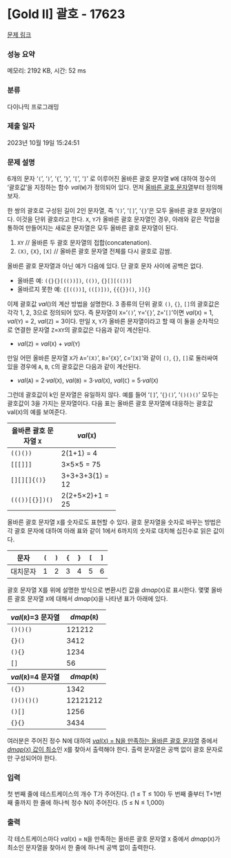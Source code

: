 # [Gold II] 괄호 - 17623 

[문제 링크](https://www.acmicpc.net/problem/17623) 

### 성능 요약

메모리: 2192 KB, 시간: 52 ms

### 분류

다이나믹 프로그래밍

### 제출 일자

2023년 10월 19일 15:24:51

### 문제 설명

<p>6개의 문자 ‘<code>(</code>’, ‘<code>)</code>’, ‘<code>{</code>’, ‘<code>}</code>’, ‘<code>[</code>’, ‘<code>]</code>’ 로 이루어진 올바른 괄호 문자열 <code>W</code>에 대하여 정수의 ‘괄호값’을 지정하는 함수 <em>val</em>(<code>W</code>)가 정의되어 있다. 먼저 <u>올바른 괄호 문자열</u>부터 정의해보자.</p>

<p>한 쌍의 괄호로 구성된 길이 2인 문자열, 즉 ‘<code>()</code>’, ‘<code>[]</code>’, ‘<code>{}</code>’은 모두 올바른 괄호 문자열이다. 이것을 단위 괄호라고 한다. <code>X</code>, <code>Y</code>가 올바른 괄호 문자열인 경우, 아래와 같은 작업을 통하여 만들어지는 새로운 문자열은 모두 올바른 괄호 문자열이 된다.</p>

<ol>
	<li><code>XY</code> // 올바른 두 괄호 문자열의 접합(concatenation).</li>
	<li><code>(X)</code>, <code>{X}</code>, <code>[X]</code> // 올바른 괄호 문자열 전체를 다시 괄호로 감쌈.</li>
</ol>

<p>올바른 괄호 문자열과 아닌 예가 다음에 있다. 단 괄호 문자 사이에 공백은 없다.</p>

<ul>
	<li>올바른 예: <code>({}{}[(())])</code>, <code>(())</code>, <code>{}[][(())]</code></li>
	<li>올바르지 못한 예: <code>{[(())]</code>, <code>(([)]))</code>, <code>{{{}}()</code>, <code>)]{}</code></li>
</ul>

<p>이제 괄호값 <em>val</em>()의 계산 방법을 설명한다. 3 종류의 단위 괄호 <code>()</code>, <code>{}</code>, <code>[]</code>의 괄호값은 각각 1, 2, 3으로 정의되어 있다. 즉 문자열이 <code>X</code>=‘<code>()</code>’, <code>Y</code>=‘<code>{}</code>’, <code>Z</code>=‘<code>[]</code>’이면 <em>val</em>(<code>X</code>) = 1, <em>val</em>(<code>Y</code>) = 2, <em>val</em>(<code>Z</code>) = 3이다. 만일 <code>X</code>, <code>Y</code>가 올바른 문자열이라고 할 때 이 둘을 순차적으로 연결한 문자열 <code>Z</code>=<code>XY</code>의 괄호값은 다음과 같이 계산된다.</p>

<ul>
	<li><em>val</em>(<code>Z</code>) = <em>val</em>(<code>X</code>) + <em>val</em>(<code>Y</code>)</li>
</ul>

<p>만일 어떤 올바른 문자열 <code>X</code>가 <code>A</code>=‘<code>(X)</code>’, <code>B</code>=‘<code>{X}</code>’, <code>C</code>=‘<code>[X]</code>’와 같이 <code>()</code>, <code>{}</code>, <code>[]</code>로 둘러싸여 있을 경우에 <code>A</code>, <code>B</code>, <code>C</code>의 괄호값은 다음과 같이 계산된다.</p>

<ul>
	<li><em>val</em>(<code>A</code>) = 2·<em>val</em>(<code>X</code>), <em>val</em>(<code>B</code>) = 3·<em>val</em>(<code>X</code>), <em>val</em>(<code>C</code>) = 5·<em>val</em>(<code>X</code>)</li>
</ul>

<p>그런데 괄호값이 k인 문자열은 유일하지 않다. 예를 들어 ‘<code>[]</code>’, ‘<code>{}()</code>’, ‘<code>()()()</code>’ 모두는 괄호값이 3을 가지는 문자열이다. 다음 표는 올바른 괄호 문자열에 대응하는 괄호값 val(<code>X</code>)의 예를 보여준다.</p>

<table class="table table-bordered" style="width: 50%;">
	<thead>
		<tr>
			<th>올바른 괄호 문자열 <code>X</code></th>
			<th><em>val</em>(<code>X</code>)</th>
		</tr>
	</thead>
	<tbody>
		<tr>
			<td><code>(()())</code></td>
			<td>2(1+1) = 4</td>
		</tr>
		<tr>
			<td><code>[[[]]]</code></td>
			<td>3×5×5 = 75</td>
		</tr>
		<tr>
			<td><code>[][][]{()}</code></td>
			<td>3+3+3+3(1) = 12</td>
		</tr>
		<tr>
			<td><code>((())[{}])()</code></td>
			<td>2(2+5×2)+1 = 25</td>
		</tr>
	</tbody>
</table>

<p>올바른 괄호 문자열 <code>X</code>를 숫자로도 표현할 수 있다. 괄호 문자열을 숫자로 바꾸는 방법은 각 괄호 문자에 대하여 아래 표와 같이 1에서 6까지의 숫자로 대치해 십진수로 읽은 값이다.</p>

<table class="table table-bordered" style="width: 50%;">
	<thead>
		<tr>
			<th>문자</th>
			<th><code>(</code></th>
			<th><code>)</code></th>
			<th><code>{</code></th>
			<th><code>}</code></th>
			<th><code>[</code></th>
			<th><code>]</code></th>
		</tr>
	</thead>
	<tbody>
		<tr>
			<td>대치문자</td>
			<td>1</td>
			<td>2</td>
			<td>3</td>
			<td>4</td>
			<td>5</td>
			<td>6</td>
		</tr>
	</tbody>
</table>

<p>괄호 문자열 X를 위에 설명한 방식으로 변환시킨 값을 <em>dmap</em>(<code>X</code>)로 표시한다. 몇몇 올바른 괄호 문자열 <code>X</code>에 대해서 <em>dmap</em>(<code>X</code>)을 나타낸 표가 아래에 있다.</p>

<table class="table table-bordered" style="width: 50%;">
	<thead>
		<tr>
			<th><em>val</em>(<code>R</code>)=3 문자열</th>
			<th><em>dmap</em>(<code>R</code>)</th>
		</tr>
	</thead>
	<tbody>
		<tr>
			<td><code>()()()</code></td>
			<td>121212</td>
		</tr>
		<tr>
			<td><code>{}()</code></td>
			<td>3412</td>
		</tr>
		<tr>
			<td><code>(){}</code></td>
			<td>1234</td>
		</tr>
		<tr>
			<td><code>[]</code></td>
			<td>56</td>
		</tr>
	</tbody>
	<thead>
		<tr>
			<th><em>val</em>(<code>R</code>)=4 문자열</th>
			<th><em>dmap</em>(<code>R</code>)</th>
		</tr>
	</thead>
	<tbody>
		<tr>
			<td><code>({})</code></td>
			<td>1342</td>
		</tr>
		<tr>
			<td><code>()()()()</code></td>
			<td>12121212</td>
		</tr>
		<tr>
			<td><code>()[]</code></td>
			<td>1256</td>
		</tr>
		<tr>
			<td><code>{}{}</code></td>
			<td>3434</td>
		</tr>
	</tbody>
</table>

<p>여러분은 주어진 정수 N에 대하여 <u><em>val</em>(<code>X</code>) = N을 만족하는 올바른 괄호 문자열</u> 중에서 <u><em>dmap</em>(<code>X</code>) 값이 최소</u>인 <code>X</code>를 찾아서 출력해야 한다. 출력 문자열은 공백 없이 괄호 문자로만 구성되어야 한다.</p>

### 입력 

 <p>첫 번째 줄에 테스트케이스의 개수 T가 주어진다. (1 ≤ T ≤ 100) 두 번째 줄부터 T+1번째 줄까지 한 줄에 하나씩 정수 N이 주어진다. (5 ≤ N ≤ 1,000)</p>

### 출력 

 <p>각 테스트케이스마다 <em>val</em>(<code>X</code>) = <code>N</code>을 만족하는 올바른 괄호 문자열 <code>X</code> 중에서 <em>dmap</em>(<code>X</code>)가 최소인 문자열을 찾아서 한 줄에 하나씩 공백 없이 출력한다.</p>

